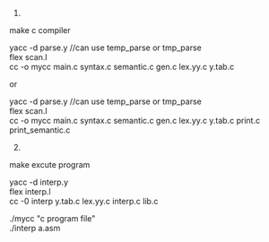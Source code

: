 
1.  

make c compiler  

yacc -d parse.y //can use temp_parse or tmp_parse  
flex scan.l  
cc -o mycc main.c syntax.c semantic.c gen.c lex.yy.c y.tab.c  

or  

yacc -d parse.y //can use temp_parse or tmp_parse  
flex scan.l  
cc -o mycc main.c syntax.c semantic.c gen.c lex.yy.c y.tab.c print.c print_semantic.c  

2.  
make excute program  
  
yacc -d interp.y  
flex interp.l  
cc -0 interp y.tab.c lex.yy.c interp.c lib.c  

./mycc "c program file"  
./interp a.asm  
